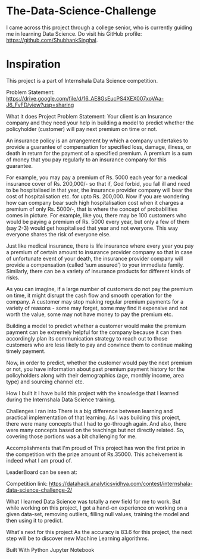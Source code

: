 # The-Data-Science-Challenge
I came across this project through a college senior, who is currently guiding me in learning Data Science. Do visit his GitHub profile: https://github.com/ShubhankSinghal.

# Inspiration
This project is a part of Internshala Data Science competition.

Problem Statement: https://drive.google.com/file/d/16_AE8GsEucPS4XEX007xoVAa-J6_FvFD/view?usp=sharing

What it does
Project Problem Statement:
Your client is an Insurance company and they need your help in building a model to predict whether the policyholder (customer) will pay next premium on time or not.

An insurance policy is an arrangement by which a company undertakes to provide a guarantee of compensation for specified loss, damage, illness, or death in return for the payment of a specified premium. A premium is a sum of money that you pay regularly to an insurance company for this guarantee.

For example, you may pay a premium of Rs. 5000 each year for a medical insurance cover of Rs. 200,000/- so that if, God forbid, you fall ill and need to be hospitalised in that year, the insurance provider company will bear the cost of hospitalisation etc. for upto Rs. 200,000. Now if you are wondering how can company bear such high hospitalisation cost when it charges a premium of only Rs. 5000/-, that is where the concept of probabilities comes in picture. For example, like you, there may be 100 customers who would be paying a premium of Rs. 5000 every year, but only a few of them (say 2-3) would get hospitalised that year and not everyone. This way everyone shares the risk of everyone else.

Just like medical insurance, there is life insurance where every year you pay a premium of certain amount to insurance provider company so that in case of unfortunate event of your death, the insurance provider company will provide a compensation (called ‘sum assured’) to your immediate family. Similarly, there can be a variety of insurance products for different kinds of risks.

As you can imagine, if a large number of customers do not pay the premium on time, it might disrupt the cash flow and smooth operation for the company. A customer may stop making regular premium payments for a variety of reasons - some may forget, some may find it expensive and not worth the value, some may not have money to pay the premium etc.

Building a model to predict whether a customer would make the premium payment can be extremely helpful for the company because it can then accordingly plan its communication strategy to reach out to those customers who are less likely to pay and convince them to continue making timely payment.

Now, in order to predict, whether the customer would pay the next premium or not, you have information about past premium payment history for the policyholders along with their demographics (age, monthly income, area type) and sourcing channel etc.

How I built it
I have build this project with the knowledge that I learned during the Internshala Data Science training.

Challenges I ran into
There is a big difference between learning and practical implementation of that learning. As I was building this project, there were many concepts that I had to go-through again. And also, there were many concepts based on the teachings but not directly related. So, covering those portions was a bit challenging for me.

Accomplishments that I'm proud of
This project has won the first prize in the competition with the prize amount of Rs.35000. This acheivement is indeed what I am proud of.

LeaderBoard can be seen at:

Competition link: https://datahack.analyticsvidhya.com/contest/internshala-data-science-challenge-2/

What I learned
Data Science was totally a new field for me to work. But while working on this project, I got a hand-on experience on working on a given data-set, removing outliers, filling null values, training the model and then using it to predict.

What's next for this project
As the accuracy is 83.6 for this project, the next step will be to discover new Machine Learning algorithms.

Built With
Python
Jupyter Notebook
